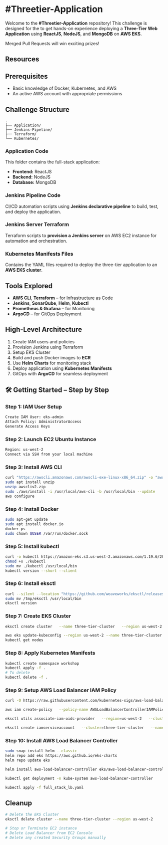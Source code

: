 
#  #Threetier-Application

Welcome to the **#Threetier-Application** repository! This challenge is designed for the  to get hands-on experience deploying a **Three-Tier Web Application** using **ReactJS**, **NodeJS**, and **MongoDB** on **AWS EKS**.

Merged Pull Requests will win exciting prizes! 



##  Resources


##  Prerequisites

- Basic knowledge of Docker, Kubernetes, and AWS
- An active AWS account with appropriate permissions



##  Challenge Structure

```
.
├── Application/
├── Jenkins-Pipeline/
├── Terraform/
└── Kubernetes/
```



###  Application Code

This folder contains the full-stack application:

- **Frontend:** ReactJS  
- **Backend:** NodeJS  
- **Database:** MongoDB  



###  Jenkins Pipeline Code

CI/CD automation scripts using **Jenkins declarative pipeline** to build, test, and deploy the application.



###  Jenkins Server Terraform

Terraform scripts to **provision a Jenkins server** on AWS EC2 instance for automation and orchestration.



###  Kubernetes Manifests Files

Contains the YAML files required to deploy the three-tier application to an **AWS EKS cluster**.



##  Tools Explored

- **AWS CLI**, **Terraform** – for Infrastructure as Code
- **Jenkins**, **SonarQube**, **Helm**, **Kubectl**
- **Prometheus & Grafana** – for Monitoring
- **ArgoCD** – for GitOps Deployment



##  High-Level Architecture

1. Create IAM users and policies
2. Provision Jenkins using Terraform
3. Setup EKS Cluster
4. Build and push Docker images to **ECR**
5. Use **Helm Charts** for monitoring stack
6. Deploy application using **Kubernetes Manifests**
7. GitOps with **ArgoCD** for seamless deployment



## 🛠 Getting Started – Step by Step

###  Step 1: IAM User Setup

```bash
Create IAM User: eks-admin
Attach Policy: AdministratorAccess
Generate Access Keys
```



###  Step 2: Launch EC2 Ubuntu Instance

```bash
Region: us-west-2
Connect via SSH from your local machine
```



###  Step 3: Install AWS CLI

```bash
curl "https://awscli.amazonaws.com/awscli-exe-linux-x86_64.zip" -o "awscliv2.zip"
sudo apt install unzip
unzip awscliv2.zip
sudo ./aws/install -i /usr/local/aws-cli -b /usr/local/bin --update
aws configure
```



###  Step 4: Install Docker

```bash
sudo apt-get update
sudo apt install docker.io
docker ps
sudo chown $USER /var/run/docker.sock
```



###  Step 5: Install kubectl

```bash
curl -o kubectl https://amazon-eks.s3.us-west-2.amazonaws.com/1.19.6/2021-01-05/bin/linux/amd64/kubectl
chmod +x ./kubectl
sudo mv ./kubectl /usr/local/bin
kubectl version --short --client
```



###  Step 6: Install eksctl

```bash
curl --silent --location "https://github.com/weaveworks/eksctl/releases/latest/download/eksctl_$(uname -s)_amd64.tar.gz" | tar xz -C /tmp
sudo mv /tmp/eksctl /usr/local/bin
eksctl version
```



###  Step 7: Create EKS Cluster

```bash
eksctl create cluster   --name three-tier-cluster   --region us-west-2   --node-type t2.medium   --nodes-min 2   --nodes-max 2

aws eks update-kubeconfig --region us-west-2 --name three-tier-cluster
kubectl get nodes
```



###  Step 8: Apply Kubernetes Manifests

```bash
kubectl create namespace workshop
kubectl apply -f .
# To delete
kubectl delete -f .
```



###  Step 9: Setup AWS Load Balancer IAM Policy

```bash
curl -O https://raw.githubusercontent.com/kubernetes-sigs/aws-load-balancer-controller/v2.5.4/docs/install/iam_policy.json

aws iam create-policy   --policy-name AWSLoadBalancerControllerIAMPolicy   --policy-document file://iam_policy.json

eksctl utils associate-iam-oidc-provider   --region=us-west-2   --cluster=three-tier-cluster   --approve

eksctl create iamserviceaccount   --cluster=three-tier-cluster   --namespace=kube-system   --name=aws-load-balancer-controller   --role-name AmazonEKSLoadBalancerControllerRole   --attach-policy-arn=arn:aws:iam::YOUR_AWS_ACCOUNT_ID:policy/AWSLoadBalancerControllerIAMPolicy   --approve   --region=us-west-2
```



###  Step 10: Install AWS Load Balancer Controller

```bash
sudo snap install helm --classic
helm repo add eks https://aws.github.io/eks-charts
helm repo update eks

helm install aws-load-balancer-controller eks/aws-load-balancer-controller   -n kube-system   --set clusterName=three-tier-cluster   --set serviceAccount.create=false   --set serviceAccount.name=aws-load-balancer-controller

kubectl get deployment -n kube-system aws-load-balancer-controller

kubectl apply -f full_stack_lb.yaml
```



##  Cleanup

```bash
# Delete the EKS Cluster
eksctl delete cluster --name three-tier-cluster --region us-west-2

# Stop or Terminate EC2 instance
# Delete Load Balancer from EC2 Console
# Delete any created Security Groups manually
```


